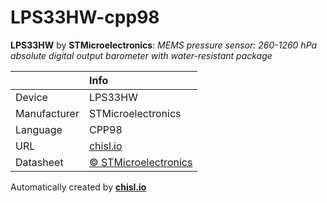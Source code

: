 # LPS33HW-cpp98

**LPS33HW** by **STMicroelectronics**: *MEMS pressure sensor: 260-1260 hPa absolute digital output barometer with water-resistant package*

|              | Info                         |
|:-------------|:-----------------------------|
| Device       | LPS33HW                        |
| Manufacturer | STMicroelectronics |
| Language     | CPP98 |
| URL          | [chisl.io](https://chisl.io/v/LPS33HW?t=cpp&r=98) |
| Datasheet    | [&copy; STMicroelectronics](http://www.st.com/resource/en/datasheet/lps33hw.pdf) |

Automatically created by **[chisl.io](https://chisl.io)**
